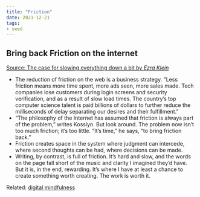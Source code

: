```yaml
---
title: "Friction"
date: 2021-12-21
tags:
- seed
---
```


## Bring back Friction on the internet
[Source: The case for slowing everything down a bit by *Ezra Klein*](https://www.vox.com/technology/2018/11/19/18101274/google-alphabet-facebook-twitter-addiction-speed)

- The reduction of friction on the web is a business strategy. "Less friction means more time spent, more ads seen, more sales made. Tech companies lose customers during login screens and security verification, and as a result of slow load times. The country’s top computer science talent is paid billions of dollars to further reduce the milliseconds of delay separating our desires and their fulfillment."
- “The philosophy of the Internet has assumed that friction is always part of the problem,” writes Kosslyn. But look around. The problem now isn’t too much friction; it’s too little. “It’s time,” he says, “to bring friction back.”
- Friction creates space in the system where judgment can intercede, where second thoughts can be had, where decisions can be made.
- Writing, by contrast, is full of friction. It’s hard and slow, and the words on the page fall short of the music and clarity I imagined they’d have. But it is, in the end, rewarding. It’s where I have at least a chance to create something worth creating. The work is worth it.

Related: [digital mindfulness](thoughts/digital%20mindfulness.md)